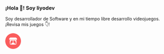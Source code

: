 ### ¡Hola 👋! Soy liyodev
Soy desarrollador de Software y en mi tiempo libre desarrollo videojuegos.
¡Revisa mis juegos 👇!

<img href="https://liyodev.itch.io/" src="https://github.com/liyo-dev/assets/raw/main/itch-io-icon-2048x2048-i6hzclad.png" alt="aquí" width="50">





<!--
**liyo-dev/liyo-dev** is a ✨ _special_ ✨ repository because its `README.md` (this file) appears on your GitHub profile.

Here are some ideas to get you started:

- 🔭 I’m currently working on ...
- 🌱 I’m currently learning ...
- 👯 I’m looking to collaborate on ...
- 🤔 I’m looking for help with ...
- 💬 Ask me about ...
- 📫 How to reach me: ...
- 😄 Pronouns: ...
- ⚡ Fun fact: ...
-->
